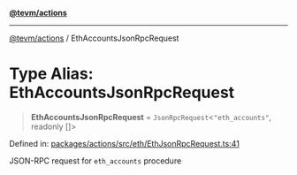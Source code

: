 [**@tevm/actions**](../README.md)

***

[@tevm/actions](../globals.md) / EthAccountsJsonRpcRequest

# Type Alias: EthAccountsJsonRpcRequest

> **EthAccountsJsonRpcRequest** = `JsonRpcRequest`\<`"eth_accounts"`, readonly \[\]\>

Defined in: [packages/actions/src/eth/EthJsonRpcRequest.ts:41](https://github.com/evmts/tevm-monorepo/blob/main/packages/actions/src/eth/EthJsonRpcRequest.ts#L41)

JSON-RPC request for `eth_accounts` procedure

